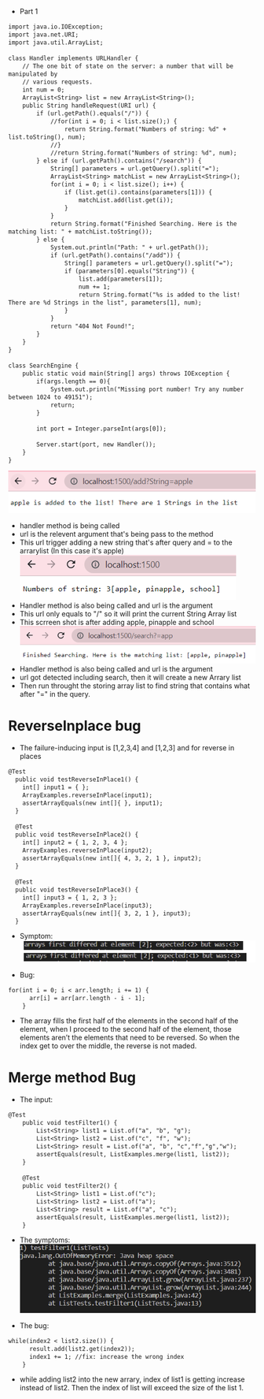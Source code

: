 * Part 1
```
import java.io.IOException;
import java.net.URI;
import java.util.ArrayList;

class Handler implements URLHandler {
    // The one bit of state on the server: a number that will be manipulated by
    // various requests.
    int num = 0;
    ArrayList<String> list = new ArrayList<String>();
    public String handleRequest(URI url) {
        if (url.getPath().equals("/")) {
            //for(int i = 0; i < list.size();) {
                return String.format("Numbers of string: %d" + list.toString(), num);
            //}
            //return String.format("Numbers of string: %d", num);
        } else if (url.getPath().contains("/search")) {
            String[] parameters = url.getQuery().split("=");
            ArrayList<String> matchList = new ArrayList<String>();
            for(int i = 0; i < list.size(); i++) {
                if (list.get(i).contains(parameters[1])) {
                    matchList.add(list.get(i));
                }
            }
            return String.format("Finished Searching. Here is the matching list: " + matchList.toString());
        } else {
            System.out.println("Path: " + url.getPath());
            if (url.getPath().contains("/add")) {
                String[] parameters = url.getQuery().split("=");
                if (parameters[0].equals("String")) {
                    list.add(parameters[1]);
                    num += 1;
                    return String.format("%s is added to the list! There are %d Strings in the list", parameters[1], num);
                }
            }
            return "404 Not Found!";
        }
    }
}

class SearchEngine {
    public static void main(String[] args) throws IOException {
        if(args.length == 0){
            System.out.println("Missing port number! Try any number between 1024 to 49151");
            return;
        }

        int port = Integer.parseInt(args[0]);

        Server.start(port, new Handler());
    }
}
```
![Image](addingString.PNG)
* handler method is being called
* url is the relevent argument that's being pass to the method
* This url trigger adding a new string that's after query and = to the arrarylist (In this case it's apple)
![Image](afterAdding.PNG)
* Handler method is also being called and url is the argument
* This url only equals to "/" so it will print the current String Array list
* This scrreen shot is after adding apple, pinapple and school
![Image](Searching.PNG)
* Handler method is also being called and url is the argument
* url got detected including search, then it will create a new Arrary list
* Then run throught the storing array list to find string that contains what after "=" in the query. 

# ReverseInplace bug
* The failure-inducing input is [1,2,3,4]  and [1,2,3] and for reverse in places

```
@Test
  public void testReverseInPlace1() {
    int[] input1 = { };
    ArrayExamples.reverseInPlace(input1);
    assertArrayEquals(new int[]{ }, input1);
  }
 
  @Test
  public void testReverseInPlace2() {
    int[] input2 = { 1, 2, 3, 4 };
    ArrayExamples.reverseInPlace(input2);
    assertArrayEquals(new int[]{ 4, 3, 2, 1 }, input2);
  }
 
  @Test
  public void testReverseInPlace3() {
    int[] input3 = { 1, 2, 3 };
    ArrayExamples.reverseInPlace(input3);
    assertArrayEquals(new int[]{ 3, 2, 1 }, input3);
  }

```
* Symptom:
![Image](ReverseInplacError.PNG)

* Bug:
```
for(int i = 0; i < arr.length; i += 1) {
      arr[i] = arr[arr.length - i - 1];
    }
```
* The array fills the first half of the elements in the second half of the element, when I proceed to the second half of the element, those elements aren’t the elements that need to be reversed. So when the index get to over the middle, the reverse is not maded.

# Merge method Bug
* The input:
```
@Test
    public void testFilter1() {
        List<String> list1 = List.of("a", "b", "g");
        List<String> list2 = List.of("c", "f", "w");
        List<String> result = List.of("a", "b", "c","f","g","w");
        assertEquals(result, ListExamples.merge(list1, list2));
    }
 
    @Test
    public void testFilter2() {
        List<String> list1 = List.of("c");
        List<String> list2 = List.of("a");
        List<String> result = List.of("a", "c");
        assertEquals(result, ListExamples.merge(list1, list2));
    }
```
* The symptoms:
![Image](ListMergeError.PNG)

* The bug:
```
while(index2 < list2.size()) {
      result.add(list2.get(index2));
      index1 += 1; //fix: increase the wrong index
    }
```
*  while adding list2 into the new arrary, index of list1 is getting increase instead of list2. Then the index of list will exceed the size of the list 1.